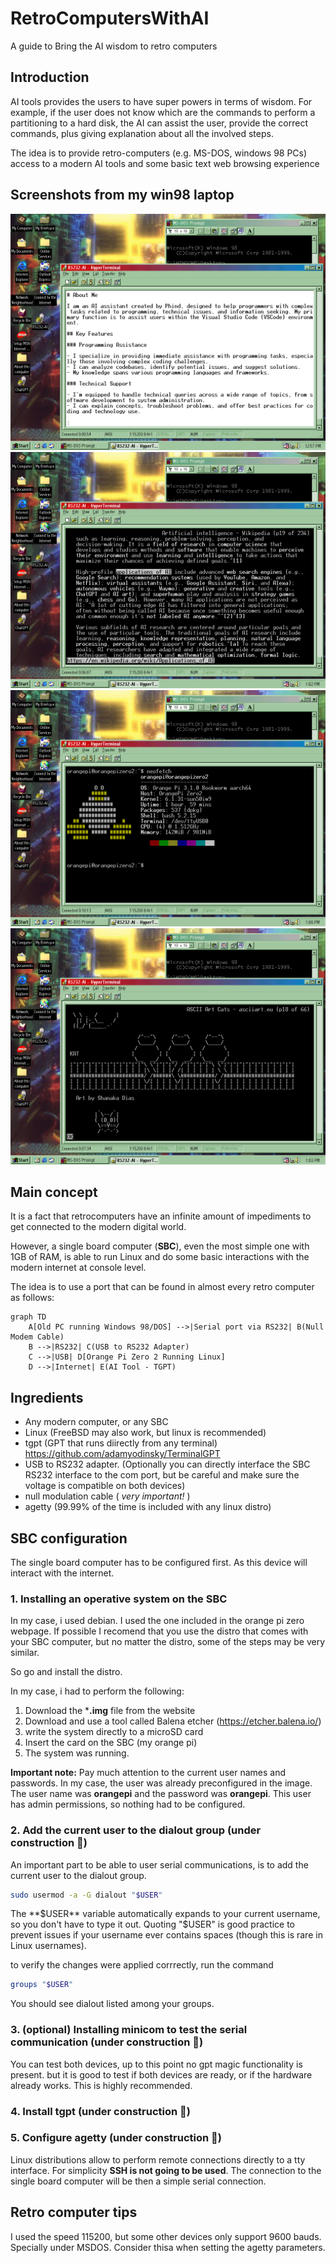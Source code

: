 # RetroComputersWithAI
A guide to Bring the AI wisdom to retro computers

## Introduction

AI tools provides the users to have super powers in terms of wisdom.
For example, if the user does not know which are the commands to perform a partitioning to a hard disk, the AI can assist the user, provide the correct commands, plus giving explanation about all the involved steps.

The idea is to provide retro-computers (e.g. MS-DOS, windows 98 PCs) access to a modern AI tools and some basic text web browsing experience

## Screenshots from my win98 laptop

![AI running in the terminal](/screenshots/w98AIdemo.jpg "AI running on hyper-terminal")
![Wikipedia running in the terminal](/screenshots/w98wiki.jpg "Wikipedia running in the terminal")
![information of the SBC](/screenshots/w98neofetch.jpg "information of the SBC")
![links terminal web browser](/screenshots/w98asciicats.jpg "links terminal web browser")

## Main concept

It is a fact that retrocomputers have an infinite amount of impediments to get connected to the modern digital world.

However, a single board computer (**SBC**), even the most simple one with 1GB of RAM, is able to run Linux and do some basic interactions with the modern internet at console level.

The idea is to use a port that can be found in almost every retro computer
as follows:

```mermaid
graph TD
    A[Old PC running Windows 98/DOS] -->|Serial port via RS232| B(Null Modem Cable)
    B -->|RS232| C(USB to RS232 Adapter)
    C -->|USB| D[Orange Pi Zero 2 Running Linux]
    D -->|Internet| E(AI Tool - TGPT)
```
## Ingredients

- Any modern computer, or any SBC
- Linux (FreeBSD may also work, but linux is recommended)
- tgpt (GPT that runs diirectly from any terminal) https://github.com/adamyodinsky/TerminalGPT
- USB to RS232 adapter. (Optionally you can directly interface the SBC RS232 interface to the com port, but be careful and make sure the voltage is compatible on both devices)
- null modulation cable ( *very important!* )
- agetty (99.99% of the time is included with any linux distro)

## SBC configuration

The single board computer has to be configured first. As this device will interact with the internet.

### 1. Installing an operative system on the SBC

In my case, i used debian. I used the one included in the orange pi zero webpage. If possible I recomend that you use the distro that comes with your SBC computer, but no matter the distro, some of the steps may be very similar.

So go and install the distro.

In my case, i had to perform the following:

1. Download the ***.img** file from the website
2. Download and use a tool called Balena etcher (https://etcher.balena.io/)
3. write the system directly to a microSD card
4. Insert the card on the SBC (my orange pi)
5. The system was running.

**Important note:** Pay much attention to the current user names and passwords.
In my case, the user was already preconfigured in the image. The user name was **orangepi** and the password was **orangepi**. This user has admin permissions, so nothing had to be configured.

### 2. Add the current user to the dialout group (under construction 🚧)

An important part to be able to user serial communications, is to add the current user to the dialout group. 

```Bash
sudo usermod -a -G dialout "$USER"
```

The **$USER** variable automatically expands to your current username, so you don't have to type it out. Quoting "$USER" is good practice to prevent issues if your username ever contains spaces (though this is rare in Linux usernames).

to verify the changes were applied corrrectly, run the command

```bash
groups "$USER"
```

You should see dialout listed among your groups.

### 3. (optional) Installing minicom to test the serial communication (under construction 🚧)

You can test both devices, up to this point no gpt magic functionality is present. but it is good to test if both devices are ready, or if the hardware already works. This is highly recommended.

### 4. Install tgpt (under construction 🚧)

### 5. Configure agetty (under construction 🚧)

Linux distributions allow to perform remote connections directly to a tty interface.
For simplicity **SSH is not going to be used**. The connection to the single board computer will be then a simple serial connection.




## Retro computer tips

I used the speed 115200, but some other devices only support 9600 bauds. Specially under MSDOS.
Consider thisa when setting the agetty parameters.
